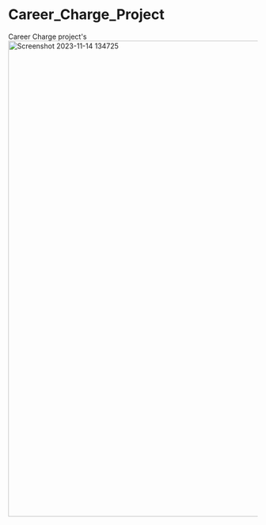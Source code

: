 # Career_Charge_Project
Career Charge project's
<img width="960" alt="Screenshot 2023-11-14 134725" src="https://github.com/Hari-Priya-Chalasani/Career_Charge_Project/assets/142010151/1e9997d8-c682-41bd-bf34-bdbe9f9454e5">
